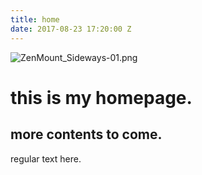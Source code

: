 ```yaml
---
title: home
date: 2017-08-23 17:20:00 Z
---
```


![ZenMount_Sideways-01.png](/uploads/ZenMount_Sideways-01.png)

# this is my homepage.

## more contents to come.

regular text here.